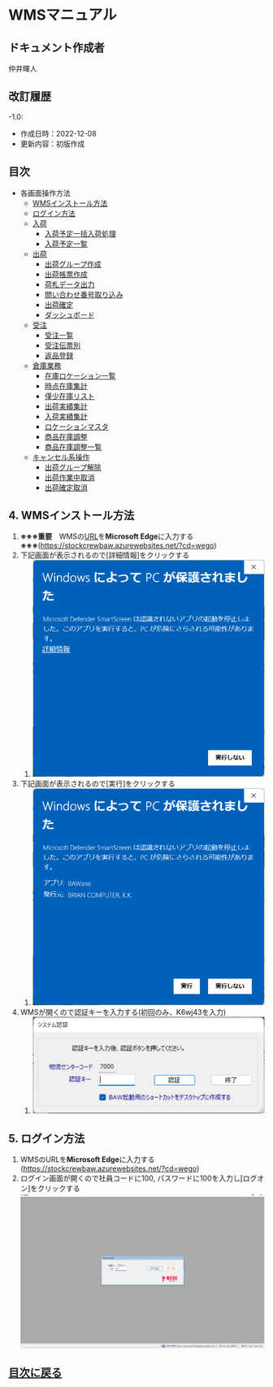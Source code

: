 # WMSマニュアル

## ドキュメント作成者
仲井暉人

## 改訂履歴
-1.0:
  - 作成日時：2022-12-08
  - 更新内容：初版作成

## 目次

- 各画面操作方法
  - [WMSインストール方法](#4-wmsインストール方法)
  - [ログイン方法](#5-ログイン方法)
  - [入荷](ItemPO.md)
    - [入荷予定一括入荷処理](/ItemPO.md#s19-入荷予定一括入荷処理)
    - [入荷予定一覧](/ItemPO.md#s22-入荷予定一覧)
  - [出荷](Ship.md)
    - [出荷グループ作成](/Ship.md#n10-出荷グループ作成)
    - [出荷帳票作成](/Ship.md#n15-出荷帳票作成)
    - [荷札データ出力](/Ship.md#w13-荷札データ出力)
    - [問い合わせ番号取り込み](/Ship.md#w40-各種データ取り込み問い合わせ番号)
    - [出荷確定](/Ship.md#w50-出荷確定)
    - [ダッシュボード](/Ship.md#z10-ダッシュボード)
  - [受注](ECOrder.md)
    - [受注一覧](/ECOrder.md#j35-ec受注一覧-オーダー別)
    - [受注伝票別](ECOrder.md#j33-ec受注一覧-伝票別)
    - [返品登録](ECOrder.md#j14-ec受注登録返品登録)
  - [倉庫業務](Warehouse.md)
    - [在庫ロケーション一覧](Warehouse.md#w70-在庫ロケーション一覧)
    - [時点在庫集計](Warehouse.md#w72-時点在庫集計)
    - [僅少在庫リスト](Warehouse.md#w74-僅少在庫リスト)
    - [出荷実績集計](Warehouse.md#w80-出荷実績集計)
    - [入荷実績集計](Warehouse.md#w82-入荷実績集計)
    - [ロケーションマスタ](Warehouse.md#w90-ロケーションマスタ)
    - [商品在庫調整](Warehouse.md#s80-商品在庫調整)
    - [商品在庫調整一覧](Warehouse.md#s81-商品在庫調整一覧)
  - [キャンセル系操作](Cancel.md#キャンセル系操作)
    - [出荷グループ解除](Cancel.md#出荷グループ削除-n10)
    - [出荷作業中取消](Cancel.md#出荷作業中取消j40-ec受注一括更新)
    - [出荷確定取消](Cancel.md#出荷確定取消j35→w30-出荷確定解除)

## 4. WMSインストール方法

1. **※※※重要**　WMSの[URL](https://stockcrewbaw.azurewebsites.net/?cd=wego)を**Microsoft Edge**に入力する　**※※※**(https://stockcrewbaw.azurewebsites.net/?cd=wego)
2. 下記画面が表示されるので[詳細情報]をクリックする
   1. ![BAWのWindows保護画面](/img/Install/BAW_Windows_Guard.png)
3. 下記画面が表示されるので[実行]をクリックする
   1. ![BAWのWindows保護詳細画面](/img/Install/BAW_Windows_Guard_Dtl.png)
4. WMSが開くので認証キーを入力する(初回のみ、K6wj43を入力)
   1. ![認証キー入力画面](/img/Install/Insert_SystemKey.png)

## 5. ログイン方法
1.   WMSのURLを**Microsoft Edge**に入力する(https://stockcrewbaw.azurewebsites.net/?cd=wego)
2.   ログイン画面が開くので社員コードに100, パスワードに100を入力し[ログオン]をクリックする![ログイン画面](/img/Install/wms-login.png)

## [目次に戻る](#目次)